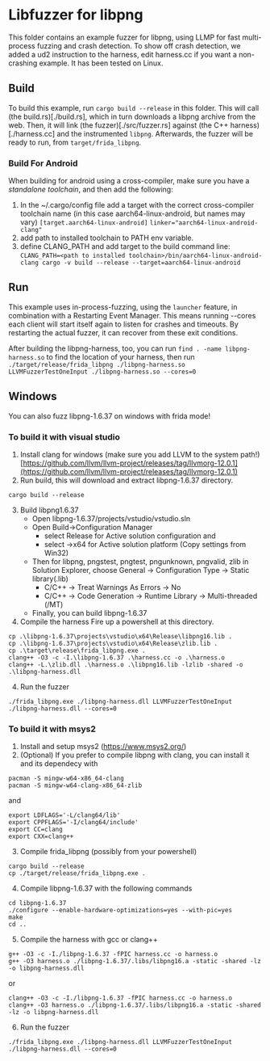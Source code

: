 # Libfuzzer for libpng

This folder contains an example fuzzer for libpng, using LLMP for fast multi-process fuzzing and crash detection.
To show off crash detection, we added a ud2 instruction to the harness, edit harness.cc if you want a non-crashing example.
It has been tested on Linux.

## Build

To build this example, run `cargo build --release` in this folder.
This will call (the build.rs)[./build.rs], which in turn downloads a libpng archive from the web.
Then, it will link (the fuzzer)[./src/fuzzer.rs] against (the C++ harness)[./harness.cc] and the instrumented `libpng`.
Afterwards, the fuzzer will be ready to run, from `target/frida_libpng`.

### Build For Android
When building for android using a cross-compiler, make sure you have a _standalone toolchain_, and then add the following:
1. In the ~/.cargo/config file add a target with the correct cross-compiler toolchain name (in this case aarch64-linux-android, but names may vary)
`[target.aarch64-linux-android]`
`linker="aarch64-linux-android-clang"`
2. add path to installed toolchain to PATH env variable.
3. define CLANG_PATH and add target to the build command line:
`CLANG_PATH=<path to installed toolchain>/bin/aarch64-linux-android-clang cargo -v build --release --target=aarch64-linux-android`

## Run

This example uses in-process-fuzzing, using the `launcher` feature, in combination with a Restarting Event Manager.
This means running --cores each client will start itself again to listen for crashes and timeouts.
By restarting the actual fuzzer, it can recover from these exit conditions.

After building the libpng-harness, too, you can run `find . -name libpng-harness.so` to find the location of your harness, then run
`./target/release/frida_libpng ./libpng-harness.so LLVMFuzzerTestOneInput ./libpng-harness.so --cores=0`

## Windows
You can also fuzz libpng-1.6.37 on windows with frida mode!

### To build it with visual studio
1. Install clang for windows (make sure you add LLVM to the system path!) 
[https://github.com/llvm/llvm-project/releases/tag/llvmorg-12.0.1](https://github.com/llvm/llvm-project/releases/tag/llvmorg-12.0.1)
2. Run build, this will download and extract libpng-1.6.37 directory.
```
cargo build --release
```
3. Build libpng1.6.37 
   - Open libpng-1.6.37/projects/vstudio/vstudio.sln 
   - Open Build->Configuration Manager 
      - select Release for Active solution configuration and 
      - select <New>->x64 for Active solution platform (Copy settings from Win32) 
   - Then for libpng, pngstest, pngtest, pngunknown, pngvalid, zlib in Solution Explorer, choose General -> Configuration Type -> Static library(.lib) 
      - C/C++ -> Treat Warnings As Errors -> No
      - C/C++ -> Code Generation -> Runtime Library -> Multi-threaded (/MT)
   - Finally, you can build libpng-1.6.37
4. Compile the harness
Fire up a powershell at this directory.
```
cp .\libpng-1.6.37\projects\vstudio\x64\Release\libpng16.lib .
cp .\libpng-1.6.37\projects\vstudio\x64\Release\zlib.lib .
cp .\target\release\frida_libpng.exe .
clang++ -O3 -c -I.\libpng-1.6.37 .\harness.cc -o .\harness.o
clang++ -L.\zlib.dll .\harness.o .\libpng16.lib -lzlib -shared -o .\libpng-harness.dll
```
4. Run the fuzzer
```
./frida_libpng.exe ./libpng-harness.dll LLVMFuzzerTestOneInput ./libpng-harness.dll --cores=0
```

### To build it with msys2
1. Install and setup msys2 (https://www.msys2.org/) 
2. (Optional) If you prefer to compile libpng with clang, you can install it and its dependecy with
```
pacman -S mingw-w64-x86_64-clang
pacman -S mingw-w64-clang-x86_64-zlib
```
and
```
export LDFLAGS='-L/clang64/lib'
export CPPFLAGS='-I/clang64/include'
export CC=clang
export CXX=clang++
```
3. Compile frida_libpng (possibly from your powershell)
```
cargo build --release
cp ./target/release/frida_libpng.exe .
```
4. Compile libpng-1.6.37 with the following commands 
```
cd libpng-1.6.37
./configure --enable-hardware-optimizations=yes --with-pic=yes
make
cd ..
```
5. Compile the harness with gcc or clang++
```
g++ -O3 -c -I./libpng-1.6.37 -fPIC harness.cc -o harness.o
g++ -O3 harness.o ./libpng-1.6.37/.libs/libpng16.a -static -shared -lz -o libpng-harness.dll
```
or
```
clang++ -O3 -c -I./libpng-1.6.37 -fPIC harness.cc -o harness.o
clang++ -O3 harness.o ./libpng-1.6.37/.libs/libpng16.a -static -shared -lz -o libpng-harness.dll
```
6. Run the fuzzer
```
./frida_libpng.exe ./libpng-harness.dll LLVMFuzzerTestOneInput ./libpng-harness.dll --cores=0
```
